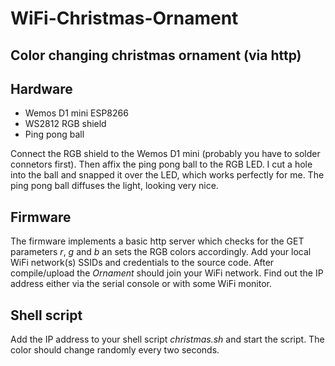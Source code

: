 # WiFi-Christmas-Ornament

## Color changing christmas ornament (via http)

## Hardware
* Wemos D1 mini ESP8266
* WS2812 RGB shield
* Ping pong ball

Connect the RGB shield to the Wemos D1 mini (probably you have to solder connetors first).
Then affix the ping pong ball to the RGB LED. I cut a hole into the ball and snapped it over the LED, which works perfectly for me. The ping pong ball diffuses the light, looking very nice.

## Firmware
The firmware implements a basic http server which checks for the GET parameters *r*, *g* and *b* an sets the RGB colors accordingly.
Add your local WiFi network(s) SSIDs and credentials to the source code. After compile/upload the *Ornament* should join your WiFi network. Find out the IP address either via the serial console or with some WiFi monitor.

## Shell script
Add the IP address to your shell script *christmas.sh* and start the script. The color should change randomly every two seconds.


